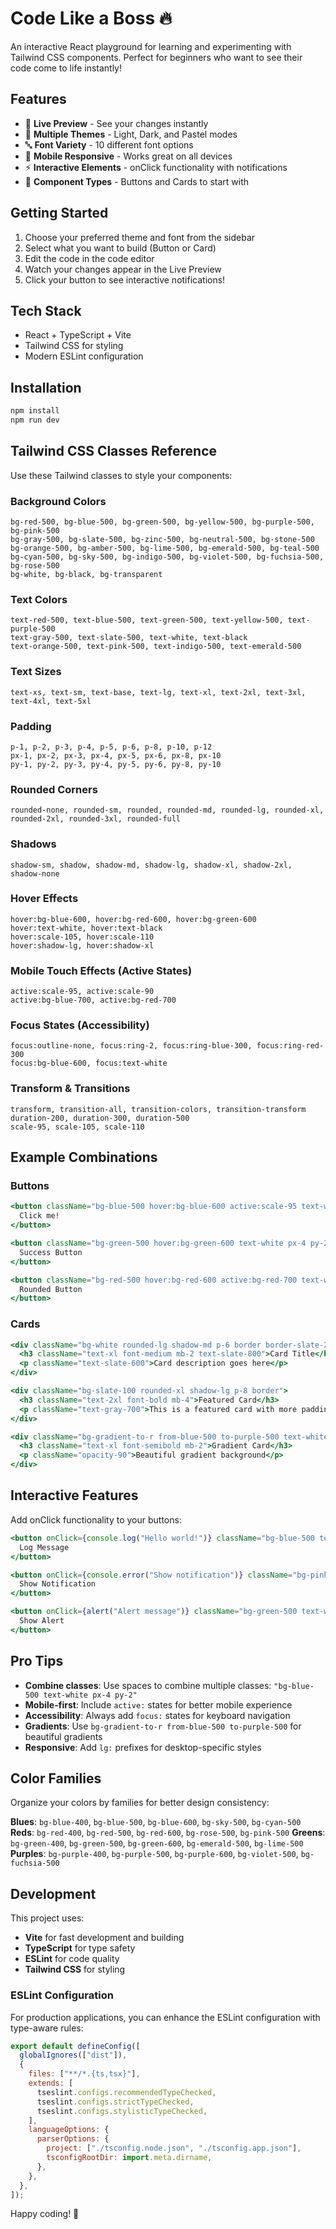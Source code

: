 # Code Like a Boss 🔥

An interactive React playground for learning and experimenting with Tailwind CSS components. Perfect for beginners who want to see their code come to life instantly!

## Features

- 🎨 **Live Preview** - See your changes instantly
- 🌈 **Multiple Themes** - Light, Dark, and Pastel modes
- 🔤 **Font Variety** - 10 different font options
- 📱 **Mobile Responsive** - Works great on all devices
- ⚡ **Interactive Elements** - onClick functionality with notifications
- 🎯 **Component Types** - Buttons and Cards to start with

## Getting Started

1. Choose your preferred theme and font from the sidebar
2. Select what you want to build (Button or Card)
3. Edit the code in the code editor
4. Watch your changes appear in the Live Preview
5. Click your button to see interactive notifications!

## Tech Stack

- React + TypeScript + Vite
- Tailwind CSS for styling
- Modern ESLint configuration

## Installation

```bash
npm install
npm run dev
```

## Tailwind CSS Classes Reference

Use these Tailwind classes to style your components:

### Background Colors

```
bg-red-500, bg-blue-500, bg-green-500, bg-yellow-500, bg-purple-500, bg-pink-500
bg-gray-500, bg-slate-500, bg-zinc-500, bg-neutral-500, bg-stone-500
bg-orange-500, bg-amber-500, bg-lime-500, bg-emerald-500, bg-teal-500
bg-cyan-500, bg-sky-500, bg-indigo-500, bg-violet-500, bg-fuchsia-500, bg-rose-500
bg-white, bg-black, bg-transparent
```

### Text Colors

```
text-red-500, text-blue-500, text-green-500, text-yellow-500, text-purple-500
text-gray-500, text-slate-500, text-white, text-black
text-orange-500, text-pink-500, text-indigo-500, text-emerald-500
```

### Text Sizes

```
text-xs, text-sm, text-base, text-lg, text-xl, text-2xl, text-3xl, text-4xl, text-5xl
```

### Padding

```
p-1, p-2, p-3, p-4, p-5, p-6, p-8, p-10, p-12
px-1, px-2, px-3, px-4, px-5, px-6, px-8, px-10
py-1, py-2, py-3, py-4, py-5, py-6, py-8, py-10
```

### Rounded Corners

```
rounded-none, rounded-sm, rounded, rounded-md, rounded-lg, rounded-xl, rounded-2xl, rounded-3xl, rounded-full
```

### Shadows

```
shadow-sm, shadow, shadow-md, shadow-lg, shadow-xl, shadow-2xl, shadow-none
```

### Hover Effects

```
hover:bg-blue-600, hover:bg-red-600, hover:bg-green-600
hover:text-white, hover:text-black
hover:scale-105, hover:scale-110
hover:shadow-lg, hover:shadow-xl
```

### Mobile Touch Effects (Active States)

```
active:scale-95, active:scale-90
active:bg-blue-700, active:bg-red-700
```

### Focus States (Accessibility)

```
focus:outline-none, focus:ring-2, focus:ring-blue-300, focus:ring-red-300
focus:bg-blue-600, focus:text-white
```

### Transform & Transitions

```
transform, transition-all, transition-colors, transition-transform
duration-200, duration-300, duration-500
scale-95, scale-105, scale-110
```

## Example Combinations

### Buttons

```jsx
<button className="bg-blue-500 hover:bg-blue-600 active:scale-95 text-white px-6 py-3 rounded-lg">
  Click me!
</button>

<button className="bg-green-500 hover:bg-green-600 text-white px-4 py-2 rounded-md shadow-lg">
  Success Button
</button>

<button className="bg-red-500 hover:bg-red-600 active:bg-red-700 text-white px-8 py-4 rounded-full">
  Rounded Button
</button>
```

### Cards

```jsx
<div className="bg-white rounded-lg shadow-md p-6 border border-slate-200">
  <h3 className="text-xl font-medium mb-2 text-slate-800">Card Title</h3>
  <p className="text-slate-600">Card description goes here</p>
</div>

<div className="bg-slate-100 rounded-xl shadow-lg p-8 border">
  <h3 className="text-2xl font-bold mb-4">Featured Card</h3>
  <p className="text-gray-700">This is a featured card with more padding</p>
</div>

<div className="bg-gradient-to-r from-blue-500 to-purple-500 text-white rounded-lg p-6">
  <h3 className="text-xl font-semibold mb-2">Gradient Card</h3>
  <p className="opacity-90">Beautiful gradient background</p>
</div>
```

## Interactive Features

Add onClick functionality to your buttons:

```jsx
<button onClick={console.log("Hello world!")} className="bg-blue-500 text-white p-4">
  Log Message
</button>

<button onClick={console.error("Show notification")} className="bg-pink-500 text-white p-4">
  Show Notification
</button>

<button onClick={alert("Alert message")} className="bg-green-500 text-white p-4">
  Show Alert
</button>
```

## Pro Tips

- **Combine classes**: Use spaces to combine multiple classes: `"bg-blue-500 text-white px-4 py-2"`
- **Mobile-first**: Include `active:` states for better mobile experience
- **Accessibility**: Always add `focus:` states for keyboard navigation
- **Gradients**: Use `bg-gradient-to-r from-blue-500 to-purple-500` for beautiful gradients
- **Responsive**: Add `lg:` prefixes for desktop-specific styles

## Color Families

Organize your colors by families for better design consistency:

**Blues**: `bg-blue-400`, `bg-blue-500`, `bg-blue-600`, `bg-sky-500`, `bg-cyan-500`
**Reds**: `bg-red-400`, `bg-red-500`, `bg-red-600`, `bg-rose-500`, `bg-pink-500`
**Greens**: `bg-green-400`, `bg-green-500`, `bg-green-600`, `bg-emerald-500`, `bg-lime-500`
**Purples**: `bg-purple-400`, `bg-purple-500`, `bg-purple-600`, `bg-violet-500`, `bg-fuchsia-500`

## Development

This project uses:

- **Vite** for fast development and building
- **TypeScript** for type safety
- **ESLint** for code quality
- **Tailwind CSS** for styling

### ESLint Configuration

For production applications, you can enhance the ESLint configuration with type-aware rules:

```js
export default defineConfig([
  globalIgnores(["dist"]),
  {
    files: ["**/*.{ts,tsx}"],
    extends: [
      tseslint.configs.recommendedTypeChecked,
      tseslint.configs.strictTypeChecked,
      tseslint.configs.stylisticTypeChecked,
    ],
    languageOptions: {
      parserOptions: {
        project: ["./tsconfig.node.json", "./tsconfig.app.json"],
        tsconfigRootDir: import.meta.dirname,
      },
    },
  },
]);
```

Happy coding! 🎉

